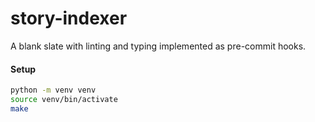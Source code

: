 # story-indexer

A blank slate with linting and typing implemented as pre-commit hooks.

#### Setup

```sh
python -m venv venv
source venv/bin/activate
make
```
